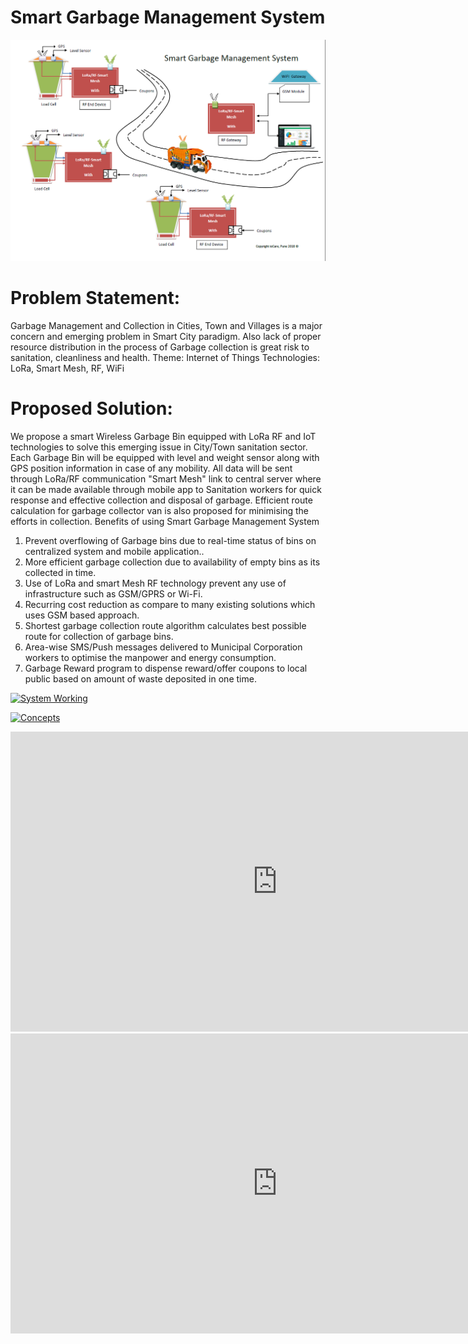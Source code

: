 # Smart Garbage Management System
![Smart Garbage Management System](system.png)


# Problem Statement: 

Garbage Management and Collection in Cities, Town and Villages is a major concern and emerging problem in Smart City paradigm. Also lack of proper resource distribution in the process of Garbage collection is great risk to sanitation, cleanliness and health.
Theme: Internet of Things
Technologies: LoRa, Smart Mesh, RF, WiFi

# Proposed Solution:
We propose a smart Wireless Garbage Bin equipped with LoRa RF and IoT technologies to solve this emerging issue in City/Town sanitation sector. Each Garbage Bin will be equipped with level and weight sensor along with GPS position information in case of any mobility. All data will be sent through LoRa/RF communication "Smart Mesh" link to central server where it can be made available through mobile app to Sanitation workers for quick response and effective collection and disposal of garbage. Efficient route calculation for garbage collector van is also proposed for minimising the efforts in collection.
Benefits of using Smart Garbage Management System
1.	Prevent overflowing of Garbage bins due to real-time status of bins on centralized system and mobile application..
2.	More efficient garbage collection due to availability of empty bins as its collected in time.
3.	Use of LoRa and smart Mesh RF technology prevent any use of infrastructure such as GSM/GPRS or Wi-Fi.
4.	Recurring cost reduction as compare to many existing solutions which uses GSM based approach.
5.	Shortest garbage collection route algorithm calculates best possible route for collection of garbage bins.
6.	Area-wise SMS/Push messages delivered to Municipal Corporation workers to optimise the manpower and energy consumption.
7.	Garbage Reward program to dispense reward/offer coupons to local public based on amount of waste deposited in one time.

[![System Working](https://img.youtube.com/vi/OT1L4oTMYOY/0.jpg)](https://www.youtube.com/watch?v=OT1L4oTMYOY)

[![Concepts](https://img.youtube.com/vi/OT1L4oTMYOY/0.jpg)](https://www.youtube.com/watch?v=OT1L4oTMYOY)

<iframe width="853" height="480" src="https://www.youtube.com/embed/qVxlE1UcSpI?rel=0&amp;showinfo=0" frameborder="0" allow="autoplay; encrypted-media" allowfullscreen></iframe>


<iframe width="853" height="480" src="https://www.youtube.com/embed/OT1L4oTMYOY?rel=0&amp;showinfo=0" frameborder="0" allow="autoplay; encrypted-media" allowfullscreen></iframe>

